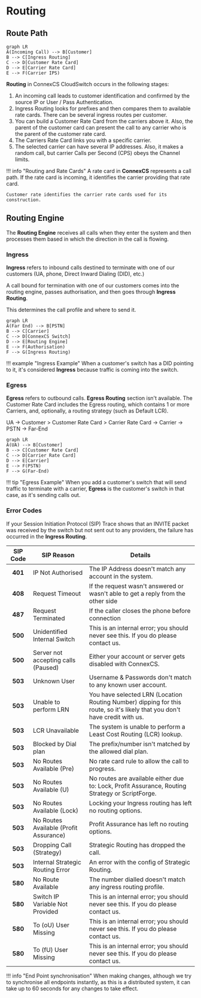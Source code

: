 # Routing

## Route Path

```mermaid
graph LR
A(Incoming Call) --> B[Customer]
B --> C[Ingress Routing]
C --> D[Customer Rate Card]
D --> E[Carrier Rate Card]
E --> F(Carrier IPS)
```

**Routing** in ConnexCS CloudSwitch occurs in the following stages:

1. An incoming call leads to customer identification and confirmed by the source IP or User / Pass Authentication.
2. Ingress Routing looks for prefixes and then compares them to available rate cards. There can be several ingress routes per customer.
3. You can build a Customer Rate Card from the carriers above it. Also, the parent of the customer card can present the call to any carrier who is the parent of the customer rate card.
4. The Carriers Rate Card links you with a specific carrier.
5. The selected carrier can have several IP addresses. Also, it makes a random call, but carrier Calls per Second (CPS) obeys the Channel limits.

!!! info "Routing and Rate Cards"
    A rate card in **ConnexCS** represents a call path. If the rate card is incoming, it identifies the carrier providing that rate card.

    Customer rate identifies the carrier rate cards used for its construction.

## Routing Engine

The **Routing Engine** receives all calls when they enter the system and then processes them based in which the direction in the call is flowing.

### Ingress

**Ingress** refers to inbound calls destined to terminate with one of our customers (UA, phone, Direct Inward Dialing (DID), etc.)

A call bound for termination with one of our customers comes into the routing engine, passes authorisation, and then goes through **Ingress Routing**.

This determines the call profile and where to send it.

```mermaid
graph LR
A(Far End) --> B[PSTN]
B --> C[Carrier]
C --> D[ConnexCS Switch]
D --> E[Routing Engine]
E --> F(Authorisation)
F --> G(Ingress Routing)
```

!!! example "Ingress Example"
    When a customer's switch has a DID pointing to it, it's considered **Ingress** because traffic is coming into the switch.

### Egress

**Egress** refers to outbound calls. **Egress Routing** section isn't available. The Customer Rate Card includes the Egress routing, which contains 1 or more Carriers, and, optionally, a routing strategy (such as Default LCR).

UA -> Customer > Customer Rate Card > Carrier Rate Card -> Carrier -> PSTN -> Far-End

```mermaid
graph LR
A(UA) --> B[Customer]
B --> C[Customer Rate Card]
C --> D[Carrier Rate Card]
D --> E[Carrier]
E --> F(PSTN)
F --> G(Far-End)
```

!!! tip "Egress Example"
    When you add a customer's switch that will send traffic to terminate with a carrier, **Egress** is the customer's switch in that case, as it's sending calls out.

### Error Codes

If your Session Initiation Protocol (SIP) Trace shows that an INVITE packet was received by the switch but not sent out to any providers, the failure has occurred in the **Ingress Routing**.

| SIP Code | SIP Reason| Details|
|:--------:|----------------------------------------|--------------------------------------------------------------------------------------------------------|
|    **401**   | IP Not Authorised| The IP Address doesn't match any account in the system.|
|**408**| Request Timeout|If the request wasn't answered or wasn't able to get a reply from the other side|
|**487**| Request Terminated|If the caller closes the phone before connection|
|**500**| Unidentified Internal Switch| This is an internal error; you should never see this. If you do please contact us.|
|**500**| Server not accepting calls (Paused)| Either your account or server gets disabled with ConnexCS.|
|**503**| Unknown User| Username & Passwords don't match to any known user account.|
|**503**| Unable to perform LRN| You have selected LRN (Location Routing Number) dipping for this route, so it's likely that you don't have credit with us.|
|**503**| LCR Unavailable| The system is unable to perform a Least Cost Routing (LCR) lookup.|
|**503**| Blocked by Dial plan| The prefix/number isn't matched by the allowed dial plan.|
|**503**| No Routes Available (Pre)| No rate card rule to allow the call to progress.|
|**503**| No Routes Available (U)| No routes are available either due to: Lock, Profit Assurance, Routing Strategy or ScriptForge.|
|**503**| No Routes Available (Lock)| Locking your Ingress routing has left no routing options.|
|**503**| No Routes Available (Profit Assurance) | Profit Assurance has left no routing options.|
|**503**| Dropping Call (Strategy)| Strategic Routing has dropped the call.|
|**503**| Internal Strategic Routing Error| An error with the config of Strategic Routing.|
|**580**| No Route Available| The number dialled doesn't match any ingress routing profile.|
|**580**| Switch IP Variable Not Provided| This is an internal error; you should never see this. If you do please contact us.|
|**580**| To (oU) User Missing| This is an internal error; you should never see this. If you do please contact us.|
|**580**| To (fU) User Missing| This is an internal error; you should never see this. If you do please contact us.|

!!! info "End Point synchronisation"
    When making changes, although we try to synchronise all endpoints instantly, as this is a distributed system, it can take up to 60 seconds for any changes to take effect.

[call-flow]: /misc/img/call-flow.jpg "Call Flow"

<!--stackedit_data:
eyJoaXN0b3J5IjpbLTEwNDI5OTY5MzJdfQ==
-->
